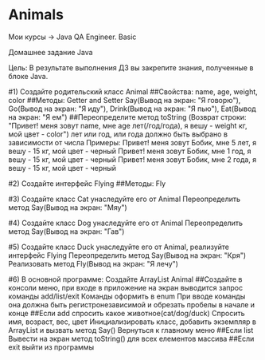 # Animals

Мои курсы → Java QA Engineer. Basic
 
Домашнее задание
Java

Цель:
В результате выполнения ДЗ вы закрепите знания, полученные в блоке Java.

#1) Создайте родительский класс 
Animal
##Свойства:
name, age, weight, color
##Методы:
Getter and Setter
Say(Вывод на экран: "Я говорю"),
Go(Вывод на экран: "Я иду"),
Drink(Вывод на экран: "Я пью"),
Eat(Вывод на экран: "Я ем")
##Переопределите метод toString (Возврат строки: "Привет! меня зовут name, мне age лет(/год/года), я вешу - weight кг, мой цвет - color") лет или год, или года должно быть выбрано в зависимости от числа
Примеры:
Привет! меня зовут Бобик, мне 5 лет, я вешу - 15 кг, мой цвет - черный 
Привет! меня зовут Бобик, мне 1 год, я вешу - 15 кг, мой цвет - черный 
Привет! меня зовут Бобик, мне 2 года, я вешу - 15 кг, мой цвет - черный 

#2) Создайте интерфейс Flying
##Методы:
Fly

#3) Создайте класс Cat унаследуйте его от Animal
Переопределить метод Say(Вывод на экран: "Мяу")

#4) Создайте класс Dog унаследуйте его от Animal
Переопределить метод Say(Вывод на экран: "Гав")

#5) Создайте класс Duck унаследуйте его от Animal, реализуйте интерфейс Flying
Переопределить метод Say(Вывод на экран: "Кря")
Реализовать метод Fly(Вывод на экран: "Я лечу")

#6) В основной программе:
Создайте ArrayList Animal
##Создайте в консоли меню, при входе в приложение на экран выводится запрос команды add/list/exit
Команды оформить в enum
При вводе команды она должна быть регистронезависимой и обрезать пробелы в начале и конце
##Если add
спросить какое животное(cat/dog/duck)
Спросить имя, возраст, вес, цвет
Инициализировать класс, добавить экземпляр в ArrayList и вызвать метод Say()
Вернуться к главному меню
##Если list
Вывести на экран метод toString() для всех елементов массива
##Если exit
выйти из программы
